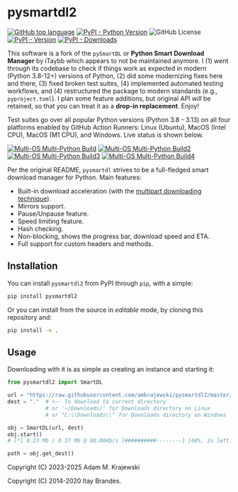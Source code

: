 # pysmartdl2

[![GitHub top language](https://img.shields.io/github/languages/top/amkrajewski/pysmartdl2)](https://github.com/amkrajewski/pysmartdl2)
[![PyPI - Python Version](https://img.shields.io/pypi/pyversions/pysmartdl2)](https://pypi.org/project/pysmartdl2)
![GitHub License](https://img.shields.io/github/license/amkrajewski/pysmartdl2)
[![PyPI - Version](https://img.shields.io/pypi/v/pysmartdl2?label=PyPI&color=green)](https://pypi.org/project/pysmartdl2)
[![PyPI - Downloads](https://img.shields.io/pypi/dm/pysmartdl2)](https://pypi.org/project/pysmartdl2)

This software is a fork of the `pySmartDL` or **Python Smart Download Manager** by iTaybb which appears to not be maintained anymore. I (1) went through its codebase to check if things work as expected in modern (Python 3.8-12+) versions of Python, (2) did some modernizing fixes here and there, (3) fixed broken test suites, (4) implemented automated testing workflows, and (4) restructured the package to modern standards (e.g., `pyproject.toml`). I plan some feature additions, but original API _will_ be retained, so that you can treat it as a **drop-in replacement**. Enjoy!

Test suites go over all popular Python versions (Python 3.8 - 3.13) on all four platforms enabled by GitHub Action Runners: Linux (Ubuntu), MacOS (Intel CPU), MacOS (M1 CPU), and Windows. Live status is shown below.

[![Multi-OS Multi-Python Build](https://github.com/amkrajewski/pysmartdl2/actions/workflows/test_Linux.yaml/badge.svg)](https://github.com/amkrajewski/pysmartdl2/actions/workflows/test_Linux.yaml)
[![Multi-OS Multi-Python Build2](https://github.com/amkrajewski/pysmartdl2/actions/workflows/test_MacM1.yaml/badge.svg)](https://github.com/amkrajewski/pysmartdl2/actions/workflows/test_MacM1.yaml)
[![Multi-OS Multi-Python Build3](https://github.com/amkrajewski/pysmartdl2/actions/workflows/test_MacIntel.yaml/badge.svg)](https://github.com/amkrajewski/pysmartdl2/actions/workflows/test_MacIntel.yaml)
[![Multi-OS Multi-Python Build4](https://github.com/amkrajewski/pysmartdl2/actions/workflows/test_Windows.yaml/badge.svg)](https://github.com/amkrajewski/pysmartdl2/actions/workflows/test_Windows.yaml)

Per the original README, `pysmartdl` strives to be a full-fledged smart download manager for Python. Main features:

* Built-in download acceleration (with the [multipart downloading technique](http://stackoverflow.com/questions/93642/how-do-download-accelerators-work)).
* Mirrors support.
* Pause/Unpause feature.
* Speed limiting feature.
* Hash checking.
* Non-blocking, shows the progress bar, download speed and ETA.
* Full support for custom headers and methods.

 
## Installation

You can install `pysmartdl2` from PyPI through `pip`, with a simple:

```cmd
pip install pysmartdl2
```

Or you can install from the source in _editable_ mode, by cloning this repository and:

```cmd
pip install -e .
```
 
## Usage

Downloading with it is as simple as creating an instance and starting it:

```python
from pysmartdl2 import SmartDL

url = "https://raw.githubusercontent.com/amkrajewski/pysmartdl2/master/test/7za920.zip"
dest = "."  # <-- To download to current directory 
            # or '~/Downloads/' for Downloads directory on Linux
            # or "C:\\Downloads\\" for Downloads directory on Windows

obj = SmartDL(url, dest)
obj.start()
# [*] 0.23 Mb / 0.37 Mb @ 88.00Kb/s [##########--------] [60%, 2s left]

path = obj.get_dest()
```

Copyright (C) 2023-2025 Adam M. Krajewski

Copyright (C) 2014-2020 Itay Brandes.
